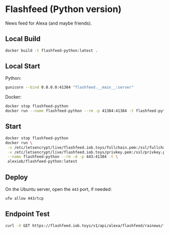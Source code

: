 # Flashfeed (Python version)

News feed for Alexa (and maybe friends).

## Local Build

```sh
docker build -t flashfeed-python:latest .
```

## Local Start

Python:

```sh
gunicorn --bind 0.0.0.0:41384 "flashfeed.__main__:server"
```

Docker:

```sh
docker stop flashfeed-python
docker run --name flashfeed-python --rm -p 41384:41384 -t flashfeed-python:latest
```

## Start

```sh
docker stop flashfeed-python
docker run \
 -v /etc/letsencrypt/live/flashfeed.iob.toys/fullchain.pem:/ssl/fullchain.pem \
 -v /etc/letsencrypt/live/flashfeed.iob.toys/privkey.pem:/ssl/privkey.pem\
 --name flashfeed-python --rm -d -p 443:41384 -t \
 alexiob/flashfeed-python:latest
```

## Deploy

On the Ubuntu server, open the `443` port, if needed:

```sh
ufw allow 443/tcp
```

## Endpoint Test

```sh
curl -X GET https://flashfeed.iob.toys/v1/api/alexa/flashfeed/rainews/fvg/gr
```
